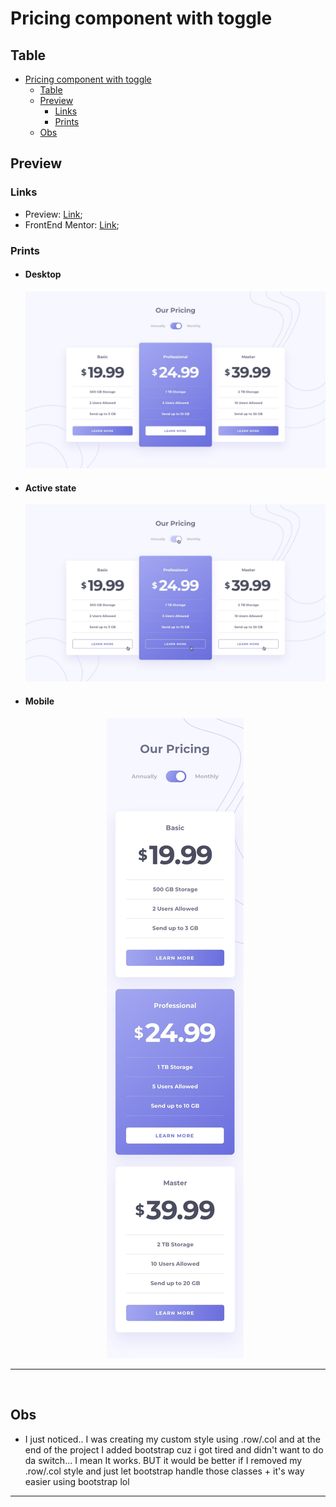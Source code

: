 # Pricing component with toggle

## Table

- [Pricing component with toggle](#pricing-component-with-toggle)
  - [Table](#table)
  - [Preview](#preview)
    - [Links](#links)
    - [Prints](#prints)
  - [Obs](#obs)

## Preview

### Links

-   Preview: [Link](https://nyyu.github.io/Pricing-component/);
-   FrontEnd Mentor: [Link](https://www.frontendmentor.io/challenges/pricing-component-with-toggle-8vPwRMIC);

### Prints

-   <h4>Desktop</h4>
    <p align="center"><img src="design/desktop-design-monthly.jpg"></p>

-   <h4>Active state</h4>
    <p align="center"><img src="design/active-states.jpg"></p>

-   <h4>Mobile</h4>
    <p align="center"><img src="design/mobile-design-monthly.jpg"></p>

---
<br/>

## Obs

- I just noticed.. I was creating my custom style using .row/.col and at the end of the project I added bootstrap cuz i got tired and didn't want to do da switch... I mean It works. BUT it would be better if I removed my .row/.col style and just let bootstrap handle those classes + it's way easier using bootstrap lol

---
